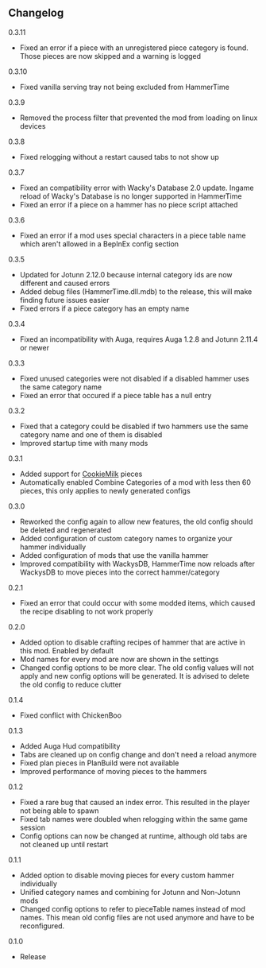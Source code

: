 ## Changelog

0.3.11
- Fixed an error if a piece with an unregistered piece category is found. Those pieces are now skipped and a warning is logged

0.3.10
- Fixed vanilla serving tray not being excluded from HammerTime

0.3.9
- Removed the process filter that prevented the mod from loading on linux devices

0.3.8
- Fixed relogging without a restart caused tabs to not show up

0.3.7
- Fixed an compatibility error with Wacky's Database 2.0 update. Ingame reload of Wacky's Database is no longer supported in HammerTime
- Fixed an error if a piece on a hammer has no piece script attached

0.3.6
- Fixed an error if a mod uses special characters in a piece table name which aren't allowed in a BepInEx config section

0.3.5
- Updated for Jotunn 2.12.0 because internal category ids are now different and caused errors
- Added debug files (HammerTime.dll.mdb) to the release, this will make finding future issues easier
- Fixed errors if a piece category has an empty name

0.3.4
- Fixed an incompatibility with Auga, requires Auga 1.2.8 and Jotunn 2.11.4 or newer

0.3.3
- Fixed unused categories were not disabled if a disabled hammer uses the same category name
- Fixed an error that occured if a piece table has a null entry

0.3.2
- Fixed that a category could be disabled if two hammers use the same category name and one of them is disabled
- Improved startup time with many mods

0.3.1
- Added support for [CookieMilk](https://valheim.thunderstore.io/package/CookieMilk/) pieces
- Automatically enabled Combine Categories of a mod with less then 60 pieces, this only applies to newly generated configs

0.3.0
- Reworked the config again to allow new features, the old config should be deleted and regenerated
- Added configuration of custom category names to organize your hammer individually
- Added configuration of mods that use the vanilla hammer
- Improved compatibility with WackysDB, HammerTime now reloads after WackysDB to move pieces into the correct hammer/category

0.2.1
- Fixed an error that could occur with some modded items, which caused the recipe disabling to not work properly

0.2.0
- Added option to disable crafting recipes of hammer that are active in this mod. Enabled by default
- Mod names for every mod are now are shown in the settings
- Changed config options to be more clear.
  The old config values will not apply and new config options will be generated.
  It is advised to delete the old config to reduce clutter

0.1.4
- Fixed conflict with ChickenBoo

0.1.3
- Added Auga Hud compatibility
- Tabs are cleaned up on config change and don't need a reload anymore
- Fixed plan pieces in PlanBuild were not available
- Improved performance of moving pieces to the hammers

0.1.2
- Fixed a rare bug that caused an index error. This resulted in the player not being able to spawn
- Fixed tab names were doubled when relogging within the same game session
- Config options can now be changed at runtime, although old tabs are not cleaned up until restart

0.1.1
- Added option to disable moving pieces for every custom hammer individually
- Unified category names and combining for Jotunn and Non-Jotunn mods
- Changed config options to refer to pieceTable names instead of mod names.
  This mean old config files are not used anymore and have to be reconfigured.

0.1.0
- Release
